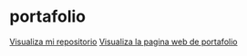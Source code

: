 # portafolio

<a href="https://github.com/SebastianSinchon" target="_blank">Visualiza mi repositorio</a>
<a href="https://sebastiansinchon.github.io/portafolio/" target="_blank">Visualiza la pagina web de portafolio</a>


